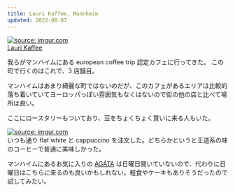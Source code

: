 ```yaml
---
title: Lauri Kaffee, Mannheim
updated: 2022-08-07
---
```


<a href="https://imgur.com/TbQBVrq"><img src="https://i.imgur.com/TbQBVrq.png" title="source: imgur.com" /></a>  
[Lauri Kaffee](https://europeancoffeetrip.com/cafe/laurikaffee-mannheim/)

我らがマンハイムにある european coffee trip 認定カフェに行ってきた。
この町で行くのはこれで、3 店舗目。

マンハイムはあまり綺麗な町ではないのだが、このカフェがあるエリアは比較的落ち着いていてヨーロッパっぽい雰囲気もなくはないので街の他の店と比べて場所は良い。

ここにロースタリーもついており、豆をちょくちょく買いに来る人もいた。

<a href="https://imgur.com/S4vCYLE"><img src="https://i.imgur.com/S4vCYLE.png" title="source: imgur.com" /></a>  
いつも通り flat white と cappuccino を注文した。どちらかというと王道系の味のコーヒーで普通に美味しかった。

マンハイムにあるお気に入りの [AGÁTA](https://sotaro.io/coffee/agata) は日曜日開いていないので、代わりに日曜日はこちらに来るのも良いかもしれない。軽食やケーキもありそうだったので試してみたい。
